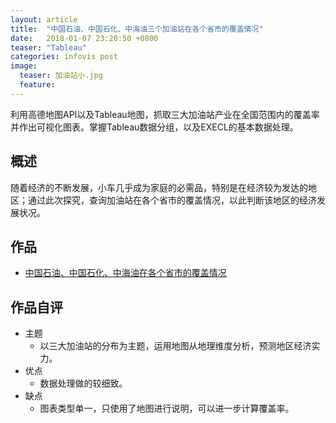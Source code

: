```yaml
---
layout: article
title:  "中国石油、中国石化、中海油三个加油站在各个省市的覆盖情况"
date:   2018-01-07 23:20:50 +0800
teaser: "Tableau"
categories: infovis post
image:
  teaser: 加油站小.jpg
  feature: 
---
```


利用高德地图API以及Tableau地图，抓取三大加油站产业在全国范围内的覆盖率并作出可视化图表。掌握Tableau数据分组，以及EXECL的基本数据处理。

## 概述
随着经济的不断发展，小车几乎成为家庭的必需品，特别是在经济较为发达的地区；通过此次探究，查询加油站在各个省市的覆盖情况，以此判断该地区的经济发展状况。
## 作品

- <a href="https://public.tableau.com/profile/.63942410#!/vizhome/_18411/1_1" target="_blank">中国石油、中国石化、中海油在各个省市的覆盖情况</a>

## 作品自评
- 主题
  - 以三大加油站的分布为主题，运用地图从地理维度分析，预测地区经济实力。
- 优点
  - 数据处理做的较细致。
- 缺点
  - 图表类型单一，只使用了地图进行说明，可以进一步计算覆盖率。
